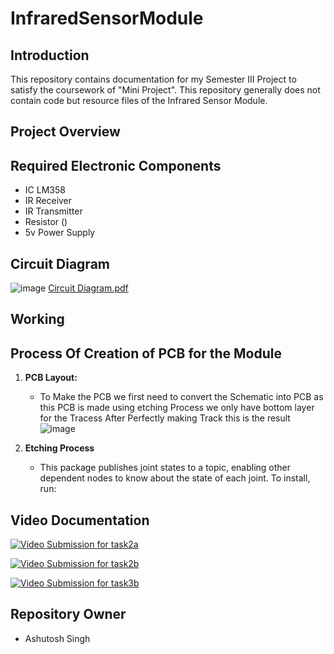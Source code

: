 # InfraredSensorModule

## Introduction
This repository contains documentation for my Semester III Project to satisfy the coursework of "Mini Project". This repository generally does not contain code but resource files of the Infrared Sensor Module.

## Project Overview


## Required Electronic Components
- IC LM358
- IR Receiver
- IR Transmitter
- Resistor ()
- 5v Power Supply
  

## Circuit Diagram
  ![image](https://github.com/Ashutoshss/InfraredSensorModule/assets/103228643/764b7738-4fbd-43d9-8f2a-6d3121ac628b)
  [Circuit Diagram.pdf](https://github.com/Ashutoshss/InfraredSensorModule/files/15153404/Circuit.Diagram.pdf)

## Working

## Process Of Creation of PCB for the Module
1. **PCB Layout:**
   - To Make the PCB we first need to convert the Schematic into PCB
     as this PCB is made using etching Process we only have bottom layer for the Tracess
     After Perfectly making Track this is the result
     ![image](https://github.com/Ashutoshss/InfraredSensorModule/assets/103228643/40ceb070-d768-4d6a-884e-d362a570e123)
     
     

2. **Etching Process**
   - This package publishes joint states to a topic, enabling other dependent nodes to know about the state of each joint. To install, run:
     




## Video Documentation
[![Video Submission for task2a](https://img.youtube.com/vi/YOUR_VIDEO_ID_HERE/0.jpg)](https://youtu.be/mkCT9SrxkP4?si=ET5bD1K9u_ZSkSv1)

[![Video Submission for task2b](https://img.youtube.com/vi/YOUR_VIDEO_ID_HERE/0.jpg)](https://youtu.be/AUCwfSHWFOo?si=GIza9xTLzzItvdli)

[![Video Submission for task3b](https://img.youtube.com/vi/YOUR_VIDEO_ID_HERE/0.jpg)](https://youtu.be/-_gF3-TqrlM?si=yQI4Bg9eGw3DysPP)



## Repository Owner
- Ashutosh Singh
